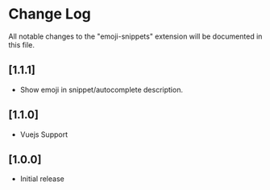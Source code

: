 # Change Log

All notable changes to the "emoji-snippets" extension will be documented in this file.

## [1.1.1]

- Show emoji in snippet/autocomplete description.

## [1.1.0]

- Vuejs Support

## [1.0.0]

- Initial release
